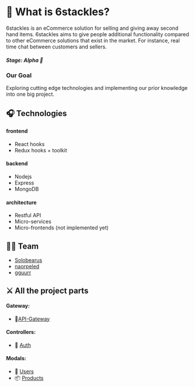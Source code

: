  # 🐙 What is 6stackles?
6stackles is an eCommerce solution for selling and giving away second hand items.
6stackles aims to give people additional functionality compared to other eCommerce solutions that exist in the market. For instance, real time chat between customers and sellers.

##### Stage: Alpha 🤖

### Our Goal
Exploring cutting edge technologies and implementing our prior knowledge into one big project.

## 🎧 Technologies
#### frontend
- React hooks
- Redux hooks + toolkit

#### backend
- Nodejs
- Express
- MongoDB

#### architecture
- Restful API
- Micro-services
- Micro-frontends (not implemented yet)

## 🐱‍💻 Team

- [Solobearus](https://github.com/solobearus "Ivan Solobear")
- [naorpeled](https://github.com/naorpeled "Naor Peled")
- [gguurr](https://github.com/gguurr "gguurr")

## ⚔ All the project parts
#### Gateway:
- 🚪[API-Gateway](https://github.com/Solobearus/6stackles-gateway-api "API Gateway")

#### Controllers:
- 🔐 [Auth](https://github.com/Solobearus/6stackles-auth-controller "Auth controller")

#### Modals:
- 👥 [Users](https://github.com/Solobearus/6stackles-users "Users Microservice")
- 📦 [Products](https://github.com/Solobearus/6stackles-products "Users Microservice")
